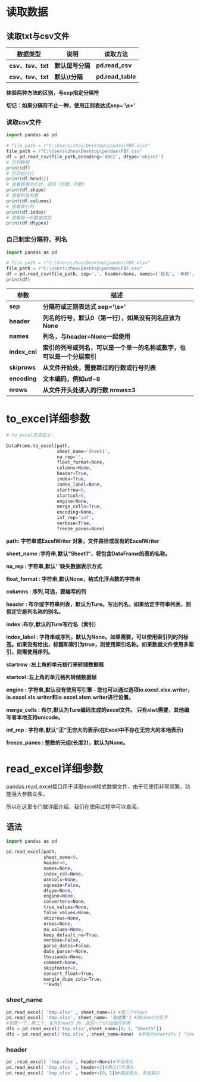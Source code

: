 # 读取数据

## 读取txt与csv文件

| **数据类型**      | **说明**         | **读取方法**      |
| ----------------- | ---------------- | ----------------- |
| **csv、tsv、txt** | **默认逗号分隔** | **pd.read_csv**   |
| **csv、tsv、txt** | **默认\t分隔**   | **pd.read_table** |

**体验两种方法的区别，与sep指定分隔符**

**切记：如果分隔符不止一种，使用正则表达式sep='\s+'**

### 读取csv文件

```python
import pandas as pd

# file_path = r"C:\Users\zhou\Desktop\pandas\FBF.xlsx"
file_path = r"C:\Users\zhou\Desktop\pandas\FBF.csv"
df = pd.read_csv(file_path,encoding='ANSI', dtype='object')
# 打印数据
print(df)
# 打印前几行
print(df.head())
# 查看数据的形状，返回（行数、列数）
print(df.shape)
# 查看列名列表
print(df.columns)
# 查看索引列
print(df.index)
# 查看每一列数据类型
print(df.dtypes)
```

### **自己制定分隔符、列名**

```python
import pandas as pd

# file_path = r"C:\Users\zhou\Desktop\pandas\FBF.xlsx"
file_path = r"C:\Users\zhou\Desktop\pandas\FBF.csv"
df = pd.read_csv(file_path, sep=',', header=None, names=['姓名', '年龄', '地址', '电话', '入职日期'], encoding='ANSI', index_col='姓名')
print(df)
```

| **参数**      | **描述**                                                     |
| ------------- | ------------------------------------------------------------ |
| **sep**       | **分隔符或正则表达式 sep='\s+'**                             |
| **header**    | **列名的行号，默认0（第一行），如果没有列名应该为None**      |
| **names**     | **列名，与header=None一起使用**                              |
| **index_col** | **索引的列号或列名，可以是一个单一的名称或数字，也可以是一个分层索引** |
| **skiprows**  | **从文件开始处，需要跳过的行数或行号列表**                   |
| **encoding**  | **文本编码，例如utf-8**                                      |
| **nrows**     | **从文件开头处读入的行数**  **nrows=3**                      |

# to_excel详细参数

```python
# to_excel方法定义：

DataFrame.to_excel(path, 
                   sheet_name='Sheet1',
                   na_rep='',
                   float_format=None, 
                   columns=None, 
                   header=True, 
                   index=True, 	     
                   index_label=None, 
                   startrow=0, 
                   startcol=0, 
                   engine=None, 
                   merge_cells=True, 
                   encoding=None, 
                   inf_rep='inf', 
                   verbose=True, 
                   freeze_panes=None)
```

**path: 字符串或ExcelWriter 对象，文件路径或现有的ExcelWriter**

**sheet_name :字符串,默认“Sheet1”，将包含DataFrame的表的名称。**

**na_rep : 字符串,默认‘ ’缺失数据表示方式**

**float_format : 字符串,默认None，格式化浮点数的字符串**

**columns : 序列,可选，要编写的列**

**header : 布尔或字符串列表，默认为Ture。写出列名。如果给定字符串列表，则假定它是列名称的别名。**

**index :布尔,默认的Ture写行名（索引）**

**index_label : 字符串或序列，默认为None。如果需要，可以使用索引列的列标签。如果没有给出，标题和索引为true，则使用索引名称。如果数据文件使用多索引，则需使用序列。**

**startrow :左上角的单元格行来转储数据框**

**startcol :左上角的单元格列转储数据帧**

**engine : 字符串,默认没有使用写引擎 - 您也可以通过选项io.excel.xlsx.writer，io.excel.xls.writer和io.excel.xlsm.writer进行设置。**

**merge_cells : 布尔,默认为Ture编码生成的excel文件。 只有xlwt需要，其他编写者本地支持unicode。**

**inf_rep : 字符串,默认“正”无穷大的表示(在Excel中不存在无穷大的本地表示)**

**freeze_panes : 整数的元组(长度2)，默认为None。**

# **read_excel**详细参数

pandas.read_excel接口用于读取excel格式数据文件，由于它使用非常频繁，功能强大参数众多，

所以在这里专门做详细介绍，我们在使用过程中可以查阅。

## 语法

```python
import pandas as pd

pd.read_excel(path, 
              sheet_name=0，
              header=0,
              names=None,
              index_col=None,
              usecols=None,
              squeeze=False,
              dtype=None,
              engine=None,
              converters=None，
              true_values=None,
              false_values=None，
              skiprows=None,
              nrows=None,
              na_values=None,
              keep_default_na=True，
              verbose=False,
              parse_dates=False， 
              date_parser=None,
              thousands=None，
              comment=None,
              skipfooter=0,
              convert_float=True，
              mangle_dupe_cols=True，
              **kwds)
```

### sheet_name

```python
pd.read_excel( 'tmp.xlsx' , sheet_name=1) #第二个sheet
pd.read_excel( 'tmp.xlsx', sheet_name= '总结表') #按sheet的名字
#取第一个、第二个、名为Sheet5 的，返回一个df组成的字典
dfs = pd.read_excel('tmp.xlsx',sheet_name=[0，1，"Sheet5"])
dfs = pd.read_excel('tmp.xlsx', sheet_name=None） #所有的sheetdfs [ "Sheet5' ]#读取时按sheet名
```

### header

```python
pd .read_excel( 'tmp.xlsx', header=None)#不设表头
pd.read_excel( 'tmp.xlsx ', header=2)#第三行为表头
pd.read_excel( 'tmp.xlsx' , header=[0，1])#两层表头，多层索引
```

